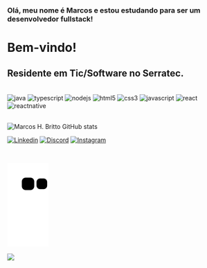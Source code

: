 ### Olá, meu nome é Marcos e estou estudando para ser um desenvolvedor fullstack!

# Bem-vindo!

## Residente em Tic/Software no Serratec.

<div style="display: inline_block"><br/>
    <img align="center" alt="java" src="https://img.shields.io/badge/Java-ED8B00?style=for-the-badge&logo=java&logoColor=white" />
    <img align="center" alt="typescript" src="https://img.shields.io/badge/TypeScript-007ACC?style=for-the-badge&logo=typescript&logoColor=white" />
    <img align="center" alt="nodejs" src="https://img.shields.io/badge/Node.js-43853D?style=for-the-badge&logo=node.js&logoColor=white" />
    <img align="center" alt="html5" src="https://img.shields.io/badge/HTML5-E34F26?style=for-the-badge&logo=html5&logoColor=white" />
    <img align="center" alt="css3" src="https://img.shields.io/badge/CSS3-1572B6?style=for-the-badge&logo=css3&logoColor=white" />
    <img align="center" alt="javascript" src="https://img.shields.io/badge/JavaScript-323330?style=for-the-badge&logo=javascript&logoColor=F7DF1E" />
    <img align="center" alt="react" src="https://img.shields.io/badge/React-20232A?style=for-the-badge&logo=react&logoColor=61DAFB" />
    <img align="center" alt="reactnative" src="https://img.shields.io/badge/React_Native-20232A?style=for-the-badge&logo=react&logoColor=61DAFB" />
</div></br>

![Marcos H. Britto GitHub stats](https://github-readme-stats.vercel.app/api?username=MarcosHBritto&show_icons=true&theme=highcontrast)

[![Linkedin](https://img.shields.io/badge/LinkedIn-0077B5?style=for-the-badge&logo=linkedin&logoColor=white)](https://www.linkedin.com/in/marcos-h-britto-93a2ba223/)
[![Discord](https://img.shields.io/badge/Discord-7289DA?style=for-the-badge&logo=discord&logoColor=white)](https://discord.com/channels/MarcosHaubrich#5345)
[![Instagram](https://img.shields.io/badge/Instagram-E4405F?style=for-the-badge&logo=instagram&logoColor=white)](https://www.instagram.com//)

</br>

![snake gif](https://github.com/MarcosHBritto/MarcosHBritto/blob/output/github-contribution-grid-snake.svg)

<div><img style="height: auto; width: 40%;" class="img" src="https://github-readme-stats.vercel.app/api/top-langs/?username=MarcosHBritto90&theme=radical&langs_count=8&layout=compact&hide_border=true" /></div>


